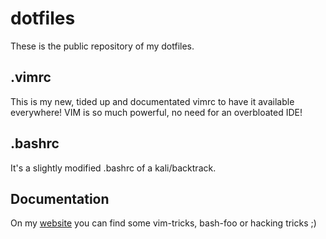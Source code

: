 # dotfiles
These is the public repository of my dotfiles.

## .vimrc
This is my new, tided up and documentated vimrc to have it available everywhere!
VIM is so much powerful, no need for an overbloated IDE!

## .bashrc
It's a slightly modified .bashrc of a kali/backtrack.

## Documentation
On my [website](https://badc0.de "badc0.de") you can find some vim-tricks, bash-foo or hacking tricks ;)
